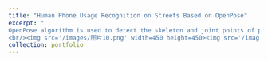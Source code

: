 ```yaml
---
title: "Human Phone Usage Recognition on Streets Based on OpenPose"
excerpt: "
OpenPose algorithm is used to detect the skeleton and joint points of pedestrians in real-time monitoring. According to the posture of pedestrians using mobile phones, nine joint points of the upper body are selected to extract three features.To detect whether a pedestrian on the street is using a mobile phone, a Multi-layer Perceptron (MLP) model is trained and tested. The final recognition accuracy can reach 91.2%
<br/><img src='/images/图片10.png' width=450 height=450><img src='/images/图片11.png' width=200 height=200>"
collection: portfolio
---
```

